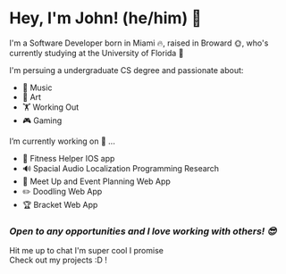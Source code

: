 # Hey, I'm John! (he/him) 👋

I'm a Software Developer born in Miami 🔥, raised in Broward 🌞, who's currently studying at the University of Florida 🐊 <br>

I'm persuing a undergraduate CS degree and passionate about:

- 🎹 Music
- 🎨 Art
- 🏋️ Working Out
- 🎮 Gaming

I’m currently working on 🔭 ...
- 🍎 Fitness Helper IOS app
- 🔊 Spacial Audio Localization Programming Research
- 👥 Meet Up and Event Planning Web App
- ✏️ Doodling Web App
- 🏆 Bracket Web App

### <b> ***Open to any opportunities and I love working with others! 😎*** </b>
Hit me up to chat I'm super cool I promise <br> 
Check out my projects :D !

